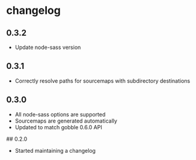 # changelog

## 0.3.2

* Update node-sass version

## 0.3.1

* Correctly resolve paths for sourcemaps with subdirectory destinations

## 0.3.0

* All node-sass options are supported
* Sourcemaps are generated automatically
* Updated to match gobble 0.6.0 API

## 0.2.0

* Started maintaining a changelog
